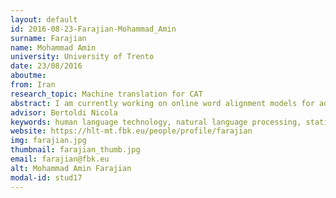 ```yaml
---
layout: default 
id: 2016-08-23-Farajian-Mohammad_Amin
surname: Farajian
name: Mohammad Amin
university: University of Trento
date: 23/08/2016
aboutme: 
from: Iran
research_topic: Machine translation for CAT
abstract: I am currently working on online word alignment models for adaptive machine translation systems. The main challenges in our work are: speed (both for training and test), accuracy of the alignments, and handling the new and infrequent words for which there is no reliable information in the system. We are also trying to apply our word alignment models on the domain adaptation of SMTs where the systems are trained on large general out of domain corpora and then have to be adapted to another domain with relatively very small training data.
advisor: Bertoldi Nicola
keywords: human language technology, natural language processing, statistical machine translation, word alignment
website: https://hlt-mt.fbk.eu/people/profile/farajian
img: farajian.jpg
thumbnail: farajian_thumb.jpg
email: farajian@fbk.eu
alt: Mohammad Amin Farajian
modal-id: stud17
---
```

